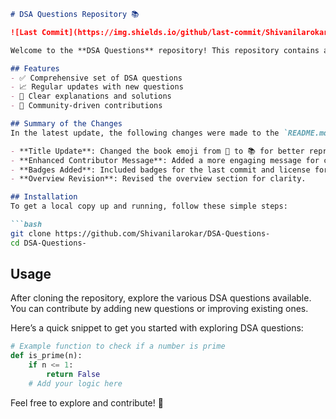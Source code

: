 ```markdown
# DSA Questions Repository 📚

![Last Commit](https://img.shields.io/github/last-commit/Shivanilarokar/DSA-Questions-) ![License](https://img.shields.io/badge/license-MIT-blue)

Welcome to the **DSA Questions** repository! This repository contains a comprehensive collection of Data Structures and Algorithms (DSA) questions designed to enhance your coding skills.

## Features
- ✅ Comprehensive set of DSA questions
- 📈 Regular updates with new questions
- 📝 Clear explanations and solutions
- 🤝 Community-driven contributions

## Summary of the Changes
In the latest update, the following changes were made to the `README.md` file:

- **Title Update**: Changed the book emoji from 📖 to 📚 for better representation.
- **Enhanced Contributor Message**: Added a more engaging message for contributors.
- **Badges Added**: Included badges for the last commit and license for better visibility.
- **Overview Revision**: Revised the overview section for clarity.

## Installation
To get a local copy up and running, follow these simple steps:

```bash
git clone https://github.com/Shivanilarokar/DSA-Questions-
cd DSA-Questions-
```

## Usage
After cloning the repository, explore the various DSA questions available. You can contribute by adding new questions or improving existing ones.

Here’s a quick snippet to get you started with exploring DSA questions:

```python
# Example function to check if a number is prime
def is_prime(n):
    if n <= 1:
        return False
    # Add your logic here
```

Feel free to explore and contribute! 🌟
```